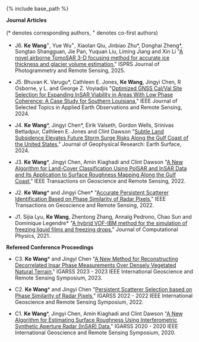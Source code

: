 
{% include base_path %}

**Journal Articles**

(\* denotes corresponding authors, <sup>+</sup> denotes co-first authors)



*  J6. **Ke Wang**<sup>+</sup>, Yue Wu<sup>+</sup>, Xiaolan Qiu, Jinbiao Zhu\*, Donghai Zheng\*, Songtao Shangguan, Jie Pan, Yuquan Liu, Liming Jiang and Xin Li "[A novel airborne TomoSAR 3-D focusing method for accurate ice thickness and glacier volume estimation](https://doi.org/10.1016/j.isprsjprs.2025.01.011)," ISPRS Journal of Photogrammetry and Remote Sensing, 2025.

*  J5. Bhuvan K. Varugu\*, Cathleen E. Jones, **Ke Wang**, Jingyi Chen, R Osborne, y L. and George Z. Voyiadjis "[Optimized GNSS Cal/Val Site Selection for Expanding InSAR Viability in Areas With Low Phase Coherence: A Case Study for Southern Louisiana](https://10.1109/JSTARS.2024.3361800)," IEEE Journal of Selected Topics in Applied Earth Observations and Remote Sensing, 2024.

*  J4. **Ke Wang**\*, Jingyi Chen\*, Eirik Valseth, Gordon Wells, Srinivas Bettadpur, Cathleen E. Jones and Clint Dawson "[Subtle Land Subsidence Elevates Future Storm Surge Risks Along the Gulf Coast of the United States](https://doi.org/10.1029/2024JF007858)," Journal of Geophysical Research: Earth Surface, 2024.

*  J3. **Ke Wang**\*, Jingyi Chen, Amin Kiaghadi and Clint Dawson "[A New Algorithm for Land-Cover Classification Using PolSAR and InSAR Data and Its Application to Surface Roughness Mapping Along the Gulf Coast](https://10.1109/TGRS.2021.3083492)," IEEE Transactions on Geoscience and Remote Sensing, 2022.

*  J2. **Ke Wang**\* and Jingyi Chen\* "[Accurate Persistent Scatterer Identification Based on Phase Similarity of Radar Pixels](https://10.1109/TGRS.2022.3210868)," IEEE Transactions on Geoscience and Remote Sensing, 2022.

*  J1. Sijia Lyu, **Ke Wang**, Zhentong Zhang, Annaïg Pedrono, Chao Sun and Dominique Legendre\* "[A hybrid VOF-IBM method for the simulation of freezing liquid films and freezing drops](https://doi.org/10.1016/j.jcp.2021.110160)," Journal of Computational Physics, 2021.

**Refereed Conference Proceedings**


    
*  C3. **Ke Wang**\* and Jingyi Chen "[A New Method for Reconstructing Decorrelated Insar Phase Measurements Over Densely Vegetated Natural Terrain](https://10.1109/IGARSS52108.2023.10282116)," IGARSS 2023 - 2023 IEEE International Geoscience and Remote Sensing Symposium, 2023.

*  C2. **Ke Wang**\* and Jingyi Chen "[Persistent Scatterer Selection based on Phase Similarity of Radar Pixels](https://10.1109/IGARSS46834.2022.9884255)," IGARSS 2022 - 2022 IEEE International Geoscience and Remote Sensing Symposium, 2022.

*  C1. **Ke Wang**\*, Jingyi Chen, Amin Kiaghadi and Clint Dawson "[A New Algorithm for Estimating Surface Roughness Using Interferometric Synthetic Aperture Radar (InSAR) Data](https://10.1109/IGARSS39084.2020.9323083)," IGARSS 2020 - 2020 IEEE International Geoscience and Remote Sensing Symposium, 2020.
